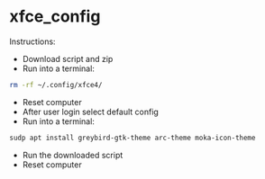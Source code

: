 # xfce_config

Instructions:
 - Download script and zip
 - Run into a terminal:
 
 ```bash
 rm -rf ~/.config/xfce4/
```
 - Reset computer
 - After user login select default config
 - Run into a terminal:
 
 ```bash
sudp apt install greybird-gtk-theme arc-theme moka-icon-theme
```
 - Run the downloaded script
 - Reset computer
